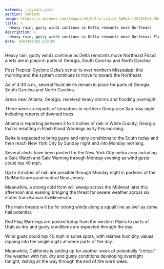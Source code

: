 ```yaml
--- 
extends: _layouts.post 
section: content 
image: https://s.abcnews.com/images/US/Delta-Louisi_hpMain_20201011-064746_16x9_992.jpg 
title: > 
  Heavy rain, gusty winds continue as Delta remnants move Northeast 
description: > 
  Heavy rain, gusty winds continue as Delta remnants move Northeast Flood alerts are in place in parts of Georgia, South Carolina and North CarolinaPost Tropical Cyclone Delta’s center is over northern Mississippi this morning and the system continues to move to toward the Northeast.As of 4:30 a.m., several flood alerts remain in place for parts of Georgia, South Carolina and North Carolina.Delta is expected to bring gusty and rainy conditions to the South today and then reach New York City by Sunday night and into Monday morning.Red Flag Warnings are posted today from the western Plains to parts of Utah as dry and gusty conditions are expected through the day.Meanwhile, California is setting up for another week of potentially “critical” fire weather with hot, dry and gusty conditions developing overnight tonight, lasting all the way through the end of the work week. 
date: 1602417382.528169 
--- 
```

Heavy rain, gusty winds continue as Delta remnants move Northeast Flood alerts are in place in parts of Georgia, South Carolina and North Carolina

Post Tropical Cyclone Delta’s center is over northern Mississippi this morning and the system continues to move to toward the Northeast.

As of 4:30 a.m., several flood alerts remain in place for parts of Georgia, South Carolina and North Carolina.

Areas near Atlanta, Georgia, received heavy storms and flooding overnight.

There were six reports of tornadoes in northern Georgia on Saturday night including reports of downed trees.

Atlanta is reporting between 2 to 4 inches of rain in White County, Georgia that is resulting in Flash Flood Warnings early this morning.

Delta is expected to bring gusty and rainy conditions to the South today and then reach New York City by Sunday night and into Monday morning.

Several alerts have been posted for the New York City metro area including a Gale Watch and Gale Warning through Monday evening as wind gusts could top 40 mph.

Up to 4 inches of rain are possible through Monday night in portions of the DelMarVa area and central New Jersey.

Meanwhile, a strong cold front will sweep across the Midwest later this afternoon and evening bringing the threat for severe weather across six states from Kansas to Minnesota.

The main threats will be for strong winds along a squall line as well as some hail potential.

Red Flag Warnings are posted today from the western Plains to parts of Utah as dry and gusty conditions are expected through the day.

Wind gusts could top 40 mph in some spots, with relative humidity values dipping into the single digits at some parts of the day.

Meanwhile, California is setting up for another week of potentially “critical” fire weather with hot, dry and gusty conditions developing overnight tonight, lasting all the way through the end of the work week.